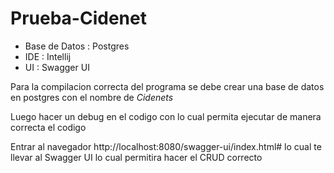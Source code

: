 # Prueba-Cidenet

- Base de Datos : Postgres
- IDE : Intellij
- UI : Swagger UI

Para la compilacion correcta del programa se debe crear una base de datos en postgres con el nombre de *Cidenets*

Luego hacer un debug en el codigo con lo cual permita ejecutar de manera correcta el codigo

Entrar al navegador http://localhost:8080/swagger-ui/index.html# lo cual te llevar al Swagger UI lo cual permitira hacer el CRUD correcto
